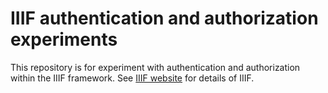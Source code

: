 # IIIF authentication and authorization experiments

This repository is for experiment with authentication and authorization 
within the IIIF framework. See [IIIF website](http://iiif.io/) for details
of IIIF.
